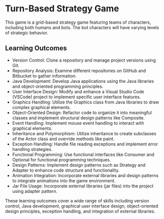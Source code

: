 # Turn-Based Strategy Game

This game is a grid-based strategy game featuring teams of characters, including both humans and bots. The bot characters will have varying levels of strategic behavior.


## Learning Outcomes

- Version Control: Clone a repository and manage project versions using Git.
- Repository Analysis: Examine different repositories on GitHub and Bitbucket to gather information.
- Java Development: Develop Java applications using the Java libraries and object-oriented programming principles.
- User Interface Design: Modify and enhance a Visual Studio Code (VSCode) project to implement specific user interface features.
- Graphics Handling: Utilize the Graphics class from Java libraries to draw complex graphical elements.
- Object-Oriented Design: Refactor code to organize it into meaningful classes and implement structural design patterns like Composite.
- Event Handling: Implement mouse event handling to interact with graphical elements.
- Inheritance and Polymorphism: Utilize inheritance to create subclasses of the Actor class and override methods like paint.
- Exception Handling: Handle file reading exceptions and implement error handling strategies.
- Functional Programming: Use functional interfaces like Consumer and Optional for functional programming techniques.
- Design Patterns: Implement design patterns such as Strategy and Adapter to enhance code structure and functionality.
- Animation Integration: Incorporate external libraries and design patterns to integrate animations into the game environment.
- Jar File Usage: Incorporate external libraries (jar files) into the project using adapter pattern.

  
These learning outcomes cover a wide range of skills including version control, Java development, graphical user interface design, object-oriented design principles, exception handling, and integration of external libraries.
